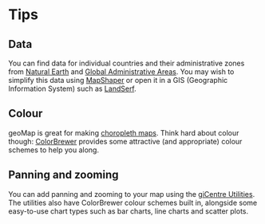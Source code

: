 # Tips #

## Data ##

You can find data for individual countries and their administrative zones from [Natural Earth](http://www.naturalearthdata.com/) and [Global Administrative Areas](http://www.gadm.org/). You may wish to simplify this data using [MapShaper](http://mapshaper.org/) or open it in a GIS (Geographic Information System) such as [LandSerf](http://www.landserf.org/).

## Colour ##

geoMap is great for making [choropleth maps](http://en.wikipedia.org/wiki/Choropleth_map). Think hard about colour though: [ColorBrewer](http://colorbrewer.org/) provides some attractive (and appropriate) colour schemes to help you along.

## Panning and zooming ##

You can add panning and zooming to your map using the [giCentre Utilities](http://www.gicentre.org/utils/). The utilities also have ColorBrewer colour schemes built in, alongside some easy-to-use chart types such as bar charts, line charts and scatter plots.